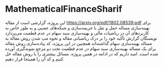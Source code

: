 # MathematicalFinanceSharif

این پروژه، گزارشی است از مقاله https://arxiv.org/pdf/1802.08539.pdf برای بهینه‌سازی مساله حمل و نقل با جریمه‌سازی و شبکه‌های عصبی و به طور خاص به کاربردهای آن در ریاضیات مالی و بهینه‌سازی سبد سهام در عدم قطعیت می‌پردازد
نویسنگان گزارش تأکید خود را بر درک ریاضیاتی مقاله و نحوه مپ شدن روش مقاله به مساله بهینه‌سازی سهام گذاشته‌اند
همچنین در این پروژه، کد پیاده‌سازی روش مقاله برای یک مساله بهینه‌سازی سبد سهام در عدم قطعیت تحت دو مرجع نمونه‌گیری آورده شده است.
امید داریم که در ادامه در همین پروژه، مسائل بیشتری را با روش مقاله حل کنیم و کد آن را همینجا قرار دهیم.
